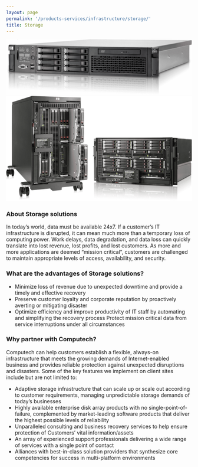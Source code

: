 ```yaml
---
layout: page
permalink: '/products-services/infrastructure/storage/'
title: Storage
---
```

<div class = 'grid-2 mb-1'>
  <div class = 'pt-3'>
    <img src = '/assets/images/storage-2.png'>
  </div>
  <div>
    <img src = '/assets/images/storage-3.png'>
  </div>
</div>

### About Storage solutions

In today’s world, data must be available 24x7. If a customer’s IT infrastructure is disrupted, it can mean much more than a temporary loss of computing power. Work delays, data degradation, and data loss can quickly translate into lost revenue, lost profits, and lost customers. As more and more applications are deemed “mission critical”, customers are challenged to maintain appropriate levels of access, availability, and security.

### What are the advantages of Storage solutions?

* Minimize loss of revenue due to unexpected downtime and provide a timely and effective recovery
* Preserve customer loyalty and corporate reputation by proactively averting or mitigating disaster
* Optimize efficiency and improve productivity of IT staff by automating and simplifying the recovery process Protect mission critical data from service interruptions under all circumstances 

### Why partner with Computech?

Computech can help customers establish a flexible, always-on infrastructure that meets the growing demands of Internet-enabled business and provides reliable protection against unexpected disruptions and disasters. Some of the key features we implement on client sites include but are not limited to:

* Adaptive storage infrastructure that can scale up or scale out according to customer requirements, managing unpredictable storage demands of today’s businesses
* Highly available enterprise disk array products with no single-point-of-failure, complemented by market-leading software products that deliver the highest possible levels of reliability
* Unparalleled consulting and business recovery services to help ensure protection of Customers’ vital information/assets
* An array of experienced support professionals delivering a wide range of services with a single point of contact
* Alliances with best-in-class solution providers that synthesize core competencies for success in multi-platform environments